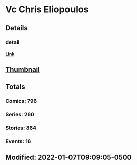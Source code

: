 # Vc Chris Eliopoulos 
## Details
### detail
#### [Link](http://marvel.com/comics/creators/12581/vc_chris_eliopoulos?utm_campaign=apiRef&utm_source=225578a89fc76f3d20fbffda5d17a88d)
## [Thumbnail](http://i.annihil.us/u/prod/marvel/i/mg/b/40/image_not_available.jpg)
## Totals
### Comics: 796
### Series: 260
### Stories: 864
### Events: 16
## Modified: 2022-01-07T09:09:05-0500